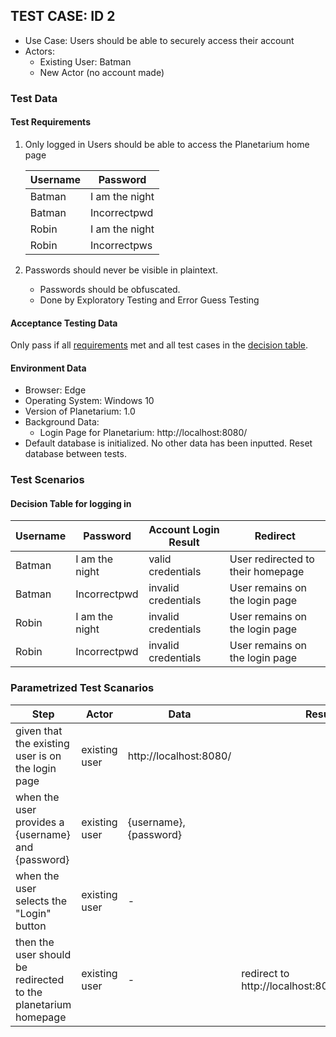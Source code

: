 ## TEST CASE: ID 2

- Use Case: Users should be able to securely access their account
- Actors:
  - Existing User: Batman
  - New Actor (no account made)

### Test Data

#### Test Requirements

1. Only logged in Users should be able to access the Planetarium home page

    |Username|Password|
    |-|-|
    |Batman|I am the night|
    |Batman|Incorrectpwd|
    |Robin|I am the night|
    |Robin|Incorrectpws|

2. Passwords should never be visible in plaintext.
    - Passwords should be obfuscated.
    - Done by Exploratory Testing and Error Guess Testing

#### Acceptance Testing Data

Only pass if all [requirements](#test-requirements) met and all test cases in the [decision table](#decision-table-for-logging-in).

#### Environment Data

- Browser: Edge
- Operating System: Windows 10
- Version of Planetarium: 1.0
- Background Data:
  - Login Page for Planetarium: http://localhost:8080/
- Default database is initialized. No other data has been inputted. Reset database between tests.

### Test Scenarios

#### Decision Table for logging in

|Username|Password|Account Login Result|Redirect|
|-|-|-|-|
|Batman|I am the night|valid credentials|User redirected to their homepage|
|Batman|Incorrectpwd|invalid credentials|User remains on the login page|
|Robin|I am the night|invalid credentials|User remains on the login page|
|Robin|Incorrectpwd|invalid credentials|User remains on the login page|

### Parametrized Test Scanarios

|Step|Actor|Data|Result|
|-|-|-|-|
|given that the existing user is on the login page|existing user|http://localhost:8080/||
|when the user provides a {username} and {password}|existing user|{username}, {password}||
|when the user selects the "Login" button|existing user|-||
|then the user should be redirected to the planetarium homepage|existing user|-|redirect to http://localhost:8080/planetarium|
